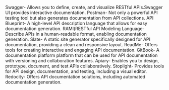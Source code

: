 Swagger- Allows you to define, create, and visualize RESTful APIs.Swagger UI provides interactive documentation.
Postman- Not only a powerful API testing tool but also generates documentation from API collections.
API Blueprint- A high-level API description language that allows for easy documentation generation.
RAMl(RESTful API Modeling Language- Describe APIs in a human-readable format, enabling documentation generation.
Slate- A static site generator specifically designed for API documentation, providing a clean and responsive layout.
ReadMe- Offers tools for creating interactive and engaging API documentation.
GitBook- A documentation platform platform that can be used for API documentation with versioning and collaboration features.
Apiary- Enables you to design, prototype, document, and test APIs collaboratively.
Stoplight- Provides tools for API design, documentation, and testing, including a visual editor.
Redocity- Offers API documentation solutions, including automated documentation generation.
